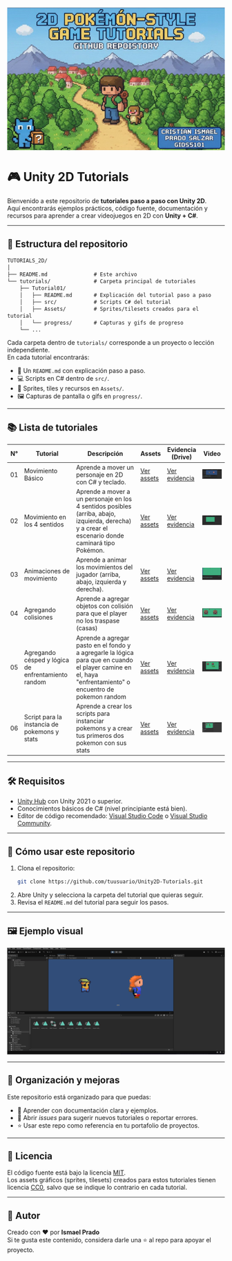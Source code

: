 ![Portada del repositorio](./Intro.jpeg)

# 🎮 Unity 2D Tutorials

Bienvenido a este repositorio de **tutoriales paso a paso con Unity 2D**.  
Aquí encontrarás ejemplos prácticos, código fuente, documentación y recursos para aprender a crear videojuegos en 2D con **Unity + C#**.

---

## 📂 Estructura del repositorio
```
TUTORIALS_2D/
│
├── README.md               # Este archivo
└── tutorials/              # Carpeta principal de tutoriales
    ├── Tutorial01/
    │   ├── README.md       # Explicación del tutorial paso a paso
    │   ├── src/            # Scripts C# del tutorial
    │   ├── Assets/         # Sprites/tilesets creados para el tutorial
    │   └── progress/       # Capturas y gifs de progreso
    └── ...
```

Cada carpeta dentro de `tutorials/` corresponde a un proyecto o lección independiente.  
En cada tutorial encontrarás:
- 📜 Un `README.md` con explicación paso a paso.  
- 💻 Scripts en C# dentro de `src/`.  
- 🎨 Sprites, tiles y recursos en `Assets/`.  
- 🖼️ Capturas de pantalla o gifs en `progress/`.  

---

## 📚 Lista de tutoriales
| N° | Tutorial | Descripción | Assets | Evidencia (Drive) | Video |
|----|-----------|--------------|---------|-------------------|--------|
| 01 | Movimiento Básico | Aprende a mover un personaje en 2D con C# y teclado. | [Ver assets](./tutorials/Tutorial01/Assets/) | [Ver evidencia](https://docs.google.com/document/d/1rajmfc6_VqJ3MDFOHAi8JDgdB_-ZR7ciVFqc5FSHy3U/edit?usp=drive_link) | <img src="./tutorials/Tutorial01/progress/Tutorial1.gif" width="250"> |
| 02 | Movimiento en los 4 sentidos | Aprende a mover a un personaje en los 4 sentidos posibles (arriba, abajo, izquierda, derecha) y a crear el escenario donde caminará tipo Pokémon. | [Ver assets](./tutorials/Tutorial02/Assets/) | [Ver evidencia](https://docs.google.com/document/d/1Ac7jH4mzJAK94ypCZhUTXD-s_ayeHs3OW6q93BsaG1Y/edit?usp=sharing) | <img src="./tutorials/Tutorial02/progress/Tutorial2.gif" width="250"> |
| 03 | Animaciones de movimiento | Aprende a animar los movimientos del jugador (arriba, abajo, izquierda y derecha). | [Ver assets](./tutorials/Tutorial03/Assets/) | [Ver evidencia](https://docs.google.com/document/d/1Ac7jH4mzJAK94ypCZhUTXD-s_ayeHs3OW6q93BsaG1Y/edit?usp=sharing) | <img src="./tutorials/Tutorial03/progress/Tutorial3.gif" width="250"> |
|04  | Agregando colisiones | Aprende a agregar objetos con colisión para que el player no los traspase (casas) |  [Ver assets](./tutorials/Tutorial04/Assets/) | [Ver evidencia](https://docs.google.com/document/d/1XLJPkiWufb7MA0oUZD_3fvJZeX_KmQfuHL6AjOG5UTA/edit?usp=sharing) |  <img src="./tutorials/Tutorial04/progress/Tutorial4.gif" width="250"> |
| 05 | Agregando césped y lógica de enfrentamiento random | Aprende a agregar pasto en el fondo y a agregarle la lógica para que en cuando el player camine en el, haya "enfrentamiento" o encuentro de pokemon random | [Ver assets](./tutorials/Tutorial05/Assets/) |  [Ver evidencia](https://docs.google.com/document/d/16u4nnAhEKgCY9cmAycQwzktq8kfyoHZb2cOFYFcl0Y4/edit?usp=sharing) | <img src="./tutorials/Tutorial05/progress/Tutorial5.gif" width="250">
| 06 | Script para la instancia de pokemons y stats | Aprende a crear los scripts para instanciar pokemons y a crear tus primeros dos pokemon con sus stats | [Ver assets](./tutorials/Tutorial06/Assets/) | [Ver evidencia](https://docs.google.com/document/d/11FfNeG7fDzOCwIIdsnmapcKrbZnXVqXYqGaJVnuYEfs/edit?usp=sharing) | <img src="./tutorials/Tutorial06/progress/Tutorial6.gif" width="250">

---


## 🛠️ Requisitos
- [Unity Hub](https://unity.com/download) con Unity 2021 o superior.  
- Conocimientos básicos de C# (nivel principiante está bien).  
- Editor de código recomendado: [Visual Studio Code](https://code.visualstudio.com/) o [Visual Studio Community](https://visualstudio.microsoft.com/es/).

---

## 🚀 Cómo usar este repositorio
1. Clona el repositorio:  
   ```bash
   git clone https://github.com/tuusuario/Unity2D-Tutorials.git
   ```
2. Abre Unity y selecciona la carpeta del tutorial que quieras seguir.  
3. Revisa el `README.md` del tutorial para seguir los pasos.  

---

## 🖼️ Ejemplo visual

![Demo Movimiento Básico](./tutorials/Tutorial01/progress/Tutorial1.gif)

---

## 📌 Organización y mejoras
Este repositorio está organizado para que puedas:  
- 📖 Aprender con documentación clara y ejemplos.  
- 📝 Abrir *issues* para sugerir nuevos tutoriales o reportar errores.  
- ⭐ Usar este repo como referencia en tu portafolio de proyectos.  

---

## 📜 Licencia
El código fuente está bajo la licencia [MIT](https://opensource.org/licenses/MIT).  
Los assets gráficos (sprites, tilesets) creados para estos tutoriales tienen licencia [CC0](https://creativecommons.org/publicdomain/zero/1.0/), salvo que se indique lo contrario en cada tutorial.  

---

## 👤 Autor
Creado con ❤️ por **Ismael Prado**  
Si te gusta este contenido, considera darle una ⭐ al repo para apoyar el proyecto.  